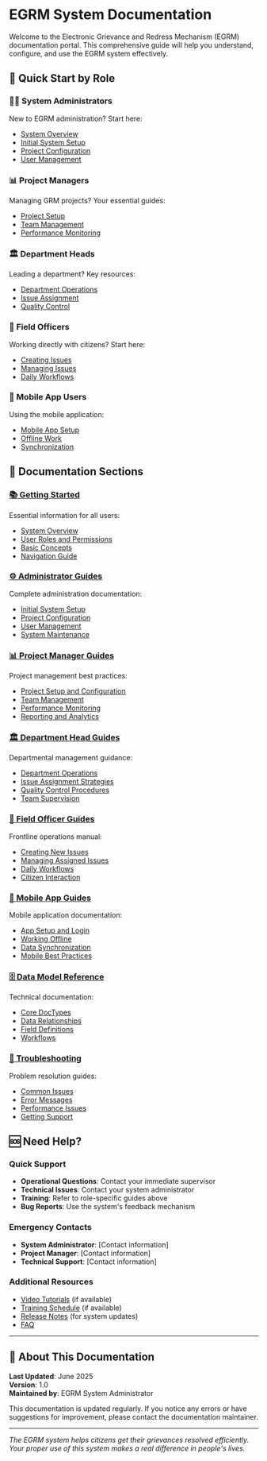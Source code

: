 # EGRM System Documentation

Welcome to the Electronic Grievance and Redress Mechanism (EGRM) documentation portal. This comprehensive guide will help you understand, configure, and use the EGRM system effectively.

## 🚀 Quick Start by Role

### 👨‍💼 System Administrators
New to EGRM administration? Start here:
- [System Overview](./01-getting-started/system-overview.md)
- [Initial System Setup](./02-administrator-guides/initial-setup.md)
- [Project Configuration](./02-administrator-guides/project-configuration.md)
- [User Management](./02-administrator-guides/user-management.md)

### 📊 Project Managers
Managing GRM projects? Your essential guides:
- [Project Setup](./03-project-manager-guides/project-setup.md)
- [Team Management](./03-project-manager-guides/team-management.md)
- [Performance Monitoring](./03-project-manager-guides/performance-monitoring.md)

### 🏛️ Department Heads
Leading a department? Key resources:
- [Department Operations](./04-department-head-guides/department-operations.md)
- [Issue Assignment](./04-department-head-guides/issue-assignment.md)
- [Quality Control](./04-department-head-guides/quality-control.md)

### 👷 Field Officers
Working directly with citizens? Start here:
- [Creating Issues](./05-field-officer-guides/creating-issues.md)
- [Managing Issues](./05-field-officer-guides/managing-issues.md)
- [Daily Workflows](./05-field-officer-guides/daily-workflows.md)

### 📱 Mobile App Users
Using the mobile application:
- [Mobile App Setup](./06-mobile-app-guides/app-setup.md)
- [Offline Work](./06-mobile-app-guides/offline-work.md)
- [Synchronization](./06-mobile-app-guides/synchronization.md)

## 📖 Documentation Sections

### [📚 Getting Started](./01-getting-started/)
Essential information for all users:
- [System Overview](./01-getting-started/system-overview.md)
- [User Roles and Permissions](./01-getting-started/user-roles.md)
- [Basic Concepts](./01-getting-started/basic-concepts.md)
- [Navigation Guide](./01-getting-started/navigation.md)

### [⚙️ Administrator Guides](./02-administrator-guides/)
Complete administration documentation:
- [Initial System Setup](./02-administrator-guides/initial-setup.md)
- [Project Configuration](./02-administrator-guides/project-configuration.md)
- [User Management](./02-administrator-guides/user-management.md)
- [System Maintenance](./02-administrator-guides/system-maintenance.md)

### [📊 Project Manager Guides](./03-project-manager-guides/)
Project management best practices:
- [Project Setup and Configuration](./03-project-manager-guides/project-setup.md)
- [Team Management](./03-project-manager-guides/team-management.md)
- [Performance Monitoring](./03-project-manager-guides/performance-monitoring.md)
- [Reporting and Analytics](./03-project-manager-guides/reporting.md)

### [🏛️ Department Head Guides](./04-department-head-guides/)
Departmental management guidance:
- [Department Operations](./04-department-head-guides/department-operations.md)
- [Issue Assignment Strategies](./04-department-head-guides/issue-assignment.md)
- [Quality Control Procedures](./04-department-head-guides/quality-control.md)
- [Team Supervision](./04-department-head-guides/team-supervision.md)

### [👷 Field Officer Guides](./05-field-officer-guides/)
Frontline operations manual:
- [Creating New Issues](./05-field-officer-guides/creating-issues.md)
- [Managing Assigned Issues](./05-field-officer-guides/managing-issues.md)
- [Daily Workflows](./05-field-officer-guides/daily-workflows.md)
- [Citizen Interaction](./05-field-officer-guides/citizen-interaction.md)

### [📱 Mobile App Guides](./06-mobile-app-guides/)
Mobile application documentation:
- [App Setup and Login](./06-mobile-app-guides/app-setup.md)
- [Working Offline](./06-mobile-app-guides/offline-work.md)
- [Data Synchronization](./06-mobile-app-guides/synchronization.md)
- [Mobile Best Practices](./06-mobile-app-guides/best-practices.md)

### [🗄️ Data Model Reference](./07-data-model/)
Technical documentation:
- [Core DocTypes](./07-data-model/core-doctypes.md)
- [Data Relationships](./07-data-model/relationships.md)
- [Field Definitions](./07-data-model/field-definitions.md)
- [Workflows](./07-data-model/workflows.md)

### [🔧 Troubleshooting](./08-troubleshooting/)
Problem resolution guides:
- [Common Issues](./08-troubleshooting/common-issues.md)
- [Error Messages](./08-troubleshooting/error-messages.md)
- [Performance Issues](./08-troubleshooting/performance.md)
- [Getting Support](./08-troubleshooting/getting-support.md)

## 🆘 Need Help?

### Quick Support
- **Operational Questions**: Contact your immediate supervisor
- **Technical Issues**: Contact your system administrator
- **Training**: Refer to role-specific guides above
- **Bug Reports**: Use the system's feedback mechanism

### Emergency Contacts
- **System Administrator**: [Contact information]
- **Project Manager**: [Contact information] 
- **Technical Support**: [Contact information]

### Additional Resources
- [Video Tutorials](#) (if available)
- [Training Schedule](#) (if available)
- [Release Notes](#) (for system updates)
- [FAQ](./08-troubleshooting/faq.md)

---

## 📄 About This Documentation

**Last Updated**: June 2025  
**Version**: 1.0  
**Maintained by**: EGRM System Administrator

This documentation is updated regularly. If you notice any errors or have suggestions for improvement, please contact the documentation maintainer.

---

*The EGRM system helps citizens get their grievances resolved efficiently. Your proper use of this system makes a real difference in people's lives.*